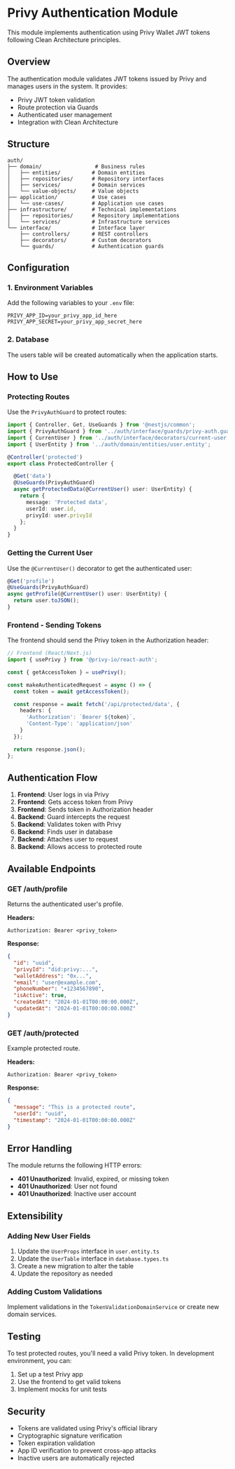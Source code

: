 # Privy Authentication Module

This module implements authentication using Privy Wallet JWT tokens following Clean Architecture principles.

## Overview

The authentication module validates JWT tokens issued by Privy and manages users in the system. It provides:

- Privy JWT token validation
- Route protection via Guards
- Authenticated user management
- Integration with Clean Architecture

## Structure

```
auth/
├── domain/                 # Business rules
│   ├── entities/          # Domain entities
│   ├── repositories/      # Repository interfaces
│   ├── services/          # Domain services
│   └── value-objects/     # Value objects
├── application/           # Use cases
│   └── use-cases/         # Application use cases
├── infrastructure/        # Technical implementations
│   ├── repositories/      # Repository implementations
│   └── services/          # Infrastructure services
└── interface/             # Interface layer
    ├── controllers/       # REST controllers
    ├── decorators/        # Custom decorators
    └── guards/            # Authentication guards
```

## Configuration

### 1. Environment Variables

Add the following variables to your `.env` file:

```env
PRIVY_APP_ID=your_privy_app_id_here
PRIVY_APP_SECRET=your_privy_app_secret_here

```

### 2. Database

The users table will be created automatically when the application starts.

## How to Use

### Protecting Routes

Use the `PrivyAuthGuard` to protect routes:

```typescript
import { Controller, Get, UseGuards } from '@nestjs/common';
import { PrivyAuthGuard } from '../auth/interface/guards/privy-auth.guard';
import { CurrentUser } from '../auth/interface/decorators/current-user.decorator';
import { UserEntity } from '../auth/domain/entities/user.entity';

@Controller('protected')
export class ProtectedController {

  @Get('data')
  @UseGuards(PrivyAuthGuard)
  async getProtectedData(@CurrentUser() user: UserEntity) {
    return {
      message: 'Protected data',
      userId: user.id,
      privyId: user.privyId
    };
  }
}
```

### Getting the Current User

Use the `@CurrentUser()` decorator to get the authenticated user:

```typescript
@Get('profile')
@UseGuards(PrivyAuthGuard)
async getProfile(@CurrentUser() user: UserEntity) {
  return user.toJSON();
}
```

### Frontend - Sending Tokens

The frontend should send the Privy token in the Authorization header:

```typescript
// Frontend (React/Next.js)
import { usePrivy } from '@privy-io/react-auth';

const { getAccessToken } = usePrivy();

const makeAuthenticatedRequest = async () => {
  const token = await getAccessToken();

  const response = await fetch('/api/protected/data', {
    headers: {
      'Authorization': `Bearer ${token}`,
      'Content-Type': 'application/json'
    }
  });

  return response.json();
};
```

## Authentication Flow

1. **Frontend**: User logs in via Privy
2. **Frontend**: Gets access token from Privy
3. **Frontend**: Sends token in Authorization header
4. **Backend**: Guard intercepts the request
5. **Backend**: Validates token with Privy
6. **Backend**: Finds user in database
7. **Backend**: Attaches user to request
8. **Backend**: Allows access to protected route

## Available Endpoints

### GET /auth/profile
Returns the authenticated user's profile.

**Headers:**
```
Authorization: Bearer <privy_token>
```

**Response:**
```json
{
  "id": "uuid",
  "privyId": "did:privy:...",
  "walletAddress": "0x...",
  "email": "user@example.com",
  "phoneNumber": "+1234567890",
  "isActive": true,
  "createdAt": "2024-01-01T00:00:00.000Z",
  "updatedAt": "2024-01-01T00:00:00.000Z"
}
```

### GET /auth/protected
Example protected route.

**Headers:**
```
Authorization: Bearer <privy_token>
```

**Response:**
```json
{
  "message": "This is a protected route",
  "userId": "uuid",
  "timestamp": "2024-01-01T00:00:00.000Z"
}
```

## Error Handling

The module returns the following HTTP errors:

- **401 Unauthorized**: Invalid, expired, or missing token
- **401 Unauthorized**: User not found
- **401 Unauthorized**: Inactive user account

## Extensibility

### Adding New User Fields

1. Update the `UserProps` interface in `user.entity.ts`
2. Update the `UserTable` interface in `database.types.ts`
3. Create a new migration to alter the table
4. Update the repository as needed

### Adding Custom Validations

Implement validations in the `TokenValidationDomainService` or create new domain services.

## Testing

To test protected routes, you'll need a valid Privy token. In development environment, you can:

1. Set up a test Privy app
2. Use the frontend to get valid tokens
3. Implement mocks for unit tests

## Security

- Tokens are validated using Privy's official library
- Cryptographic signature verification
- Token expiration validation
- App ID verification to prevent cross-app attacks
- Inactive users are automatically rejected